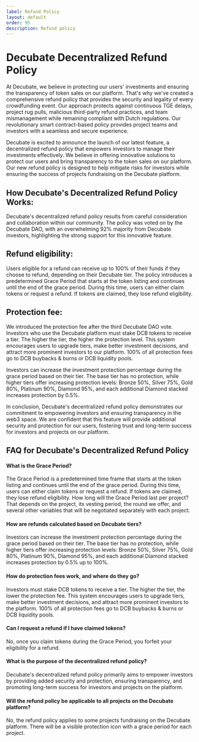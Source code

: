 ```yaml
---
label: Refund Policy
layout: default
order: 95
description: Refund policy
---
```

# Decubate Decentralized Refund Policy
At Decubate, we believe in protecting our users' investments and ensuring the transparency of token sales on our platform. That's why we've created a comprehensive refund policy that provides the security and legality of every crowdfunding event. Our approach protects against continuous TGE delays, project rug pulls, malicious third-party refund practices, and team mismanagement while remaining compliant with Dutch regulations. Our revolutionary smart contract-based policy provides project teams and investors with a seamless and secure experience.

Decubate is excited to announce the launch of our latest feature, a decentralized refund policy that empowers investors to manage their investments effectively. We believe in offering innovative solutions to protect our users and bring transparency to the token sales on our platform. Our new refund policy is designed to help mitigate risks for investors while ensuring the success of projects fundraising on the Decubate platform.

## How Decubate's Decentralized Refund Policy Works:
Decubate's decentralized refund policy results from careful consideration and collaboration within our community. The policy was voted on by the Decubate DAO, with an overwhelming 92% majority from Decubate investors, highlighting the strong support for this innovative feature.

## Refund eligibility: 
Users eligible for a refund can receive up to 100% of their funds if they choose to refund, depending on their Decubate tier. The policy introduces a predetermined Grace Period that starts at the token listing and continues until the end of the grace period. During this time, users can either claim tokens or request a refund. If tokens are claimed, they lose refund eligibility.

## Protection fee: 
We introduced the protection fee after the third Decubate DAO vote. Investors who use the Decubate platform must stake DCB tokens to receive a tier. The higher the tier, the higher the protection level. This system encourages users to upgrade tiers, make better investment decisions, and attract more prominent investors to our platform. 100% of all protection fees go to DCB buybacks & burns or DCB liquidity pools.

Investors can increase the investment protection percentage during the grace period based on their tier. The base tier has no protection, while higher tiers offer increasing protection levels: Bronze 50%, Silver 75%, Gold 80%, Platinum 90%, Diamond 95%, and each additional Diamond stacked increases protection by 0.5%.

In conclusion, Decubate's decentralized refund policy demonstrates our commitment to empowering investors and ensuring transparency in the web3 space. We are confident that this feature will provide additional security and protection for our users, fostering trust and long-term success for investors and projects on our platform.

## FAQ for Decubate's Decentralized Refund Policy
#### What is the Grace Period? 
The Grace Period is a predetermined time frame that starts at the token listing and continues until the end of the grace period. During this time, users can either claim tokens or request a refund. If tokens are claimed, they lose refund eligibility.
How long will the Grace Period last per project? That depends on the project, its vesting period, the round we offer, and several other variables that will be negotiated separately with each project.

#### How are refunds calculated based on Decubate tiers? 
Investors can increase the investment protection percentage during the grace period based on their tier. The base tier has no protection, while higher tiers offer increasing protection levels: Bronze 50%, Silver 75%, Gold 80%, Platinum 90%, Diamond 95%, and each additional Diamond stacked increases protection by 0.5% up to 100%.

#### How do protection fees work, and where do they go? 
Investors must stake DCB tokens to receive a tier. The higher the tier, the lower the protection fee. This system encourages users to upgrade tiers, make better investment decisions, and attract more prominent investors to the platform. 100% of all protection fees go to DCB buybacks & burns or DCB liquidity pools.

#### Can I request a refund if I have claimed tokens? 
No, once you claim tokens during the Grace Period, you forfeit your eligibility for a refund.

#### What is the purpose of the decentralized refund policy? 
Decubate's decentralized refund policy primarily aims to empower investors by providing added security and protection, ensuring transparency, and promoting long-term success for investors and projects on the platform.

#### Will the refund policy be applicable to all projects on the Decubate platform? 
No, the refund policy applies to some projects fundraising on the Decubate platform. There will be a visible protection icon with a grace period for each project.